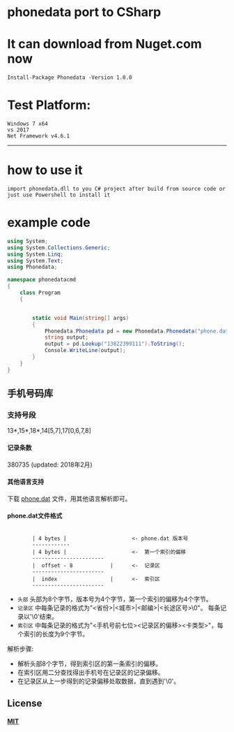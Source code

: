 # phonedata port to CSharp


# It can download from Nuget.com now

	Install-Package Phonedata -Version 1.0.0
	
# Test Platform:

    Windows 7 x64
    vs 2017
    Net Framework v4.6.1

--------------------------------------------
# how to use it

    import phonedata.dll to you C# project after build from source code or just use Powershell to install it 
	
# example code

```csharp
using System;
using System.Collections.Generic;
using System.Linq;
using System.Text;
using Phonedata;

namespace phonedatacmd
{
    class Program
    {


        static void Main(string[] args)
        {
            Phonedata.Phonedata pd = new Phonedata.Phonedata("phone.dat");
            string output;
            output = pd.Lookup("13822399111").ToString();
            Console.WriteLine(output);
        }
    }
}
```

## 手机号码库

### 支持号段
13\*,15\*,18\*,14[5,7],17[0,6,7,8]

#### 记录条数

380735 (updated: 2018年2月)

#### 其他语言支持

下载 [phone.dat](https://raw.githubusercontent.com/sndnvaps/Phonedata/master/phone.dat) 文件，用其他语言解析即可。


#### phone.dat文件格式

```

        | 4 bytes |                     <- phone.dat 版本号
        ------------
        | 4 bytes |                     <-  第一个索引的偏移
        -----------------------
        |  offset - 8            |      <-  记录区
        -----------------------
        |  index                 |      <-  索引区
        -----------------------

```

* `头部` 头部为8个字节，版本号为4个字节，第一个索引的偏移为4个字节。      
* `记录区` 中每条记录的格式为"\<省份\>|\<城市\>|\<邮编\>|\<长途区号\>\0"。 每条记录以'\0'结束。  
* `索引区` 中每条记录的格式为"<手机号前七位><记录区的偏移><卡类型>"，每个索引的长度为9个字节。

解析步骤:

 * 解析头部8个字节，得到索引区的第一条索引的偏移。
 * 在索引区用二分查找得出手机号在记录区的记录偏移。
 * 在记录区从上一步得到的记录偏移处取数据，直到遇到'\0'。

## License
#### [MIT](https://opensource.org/licenses/mit-license.php)
